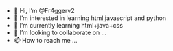 - 👋 Hi, I’m @Fr4ggerv2
- 👀 I’m interested in learning html,javascript and python
- 🌱 I’m currently learning  html+java+css
- 💞️ I’m looking to collaborate on ...
- 📫 How to reach me ...

<!---
Fr4ggerv2/Fr4ggerv2 is a ✨ special ✨ repository because its `README.md` (this file) appears on your GitHub profile.
You can click the Preview link to take a look at your changes.
--->
